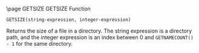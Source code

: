 \page GETSIZE GETSIZE Function
```basic
GETSIZE(string-expression, integer-expression)
```
Returns the size of a file in a directory. The string expression is a directory path, and the integer expression is an index between 0 and `GETNAMECOUNT() - 1` for the same directory.

